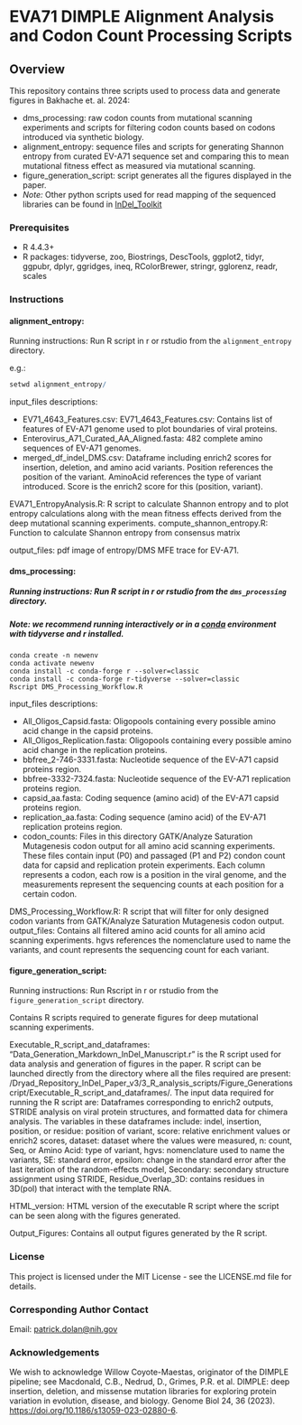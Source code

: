 # EVA71 DIMPLE Alignment Analysis and Codon Count Processing Scripts

## Overview

This repository contains three scripts used to process data and generate figures in Bakhache et. al. 2024:

- dms_processing: raw codon counts from mutational scanning experiments and scripts for filtering codon counts based on codons introduced via synthetic biology. 
- alignment_entropy: sequence files and scripts for generating Shannon entropy from curated EV-A71 sequence set and comparing this to mean mutational fitness effect as measured via mutational scanning.
- figure_generation_script: script generates all the figures displayed in the paper.
- *Note:* Other python scripts used for read mapping of the sequenced libraries can be found in [InDel_Toolkit](https://github.com/QVEU/InDel_Toolkit) 
### Prerequisites

- R 4.4.3+
- R packages: tidyverse, zoo, Biostrings, DescTools, ggplot2, tidyr, ggpubr, dplyr, ggridges, ineq, RColorBrewer, stringr, gglorenz, readr, scales

### Instructions 
#### alignment_entropy:

Running instructions: Run R script in r or rstudio from the `alignment_entropy` directory.

e.g.:
```r
setwd alignment_entropy/
```

input_files descriptions:
- EV71_4643_Features.csv: EV71_4643_Features.csv: Contains list of features of EV-A71 genome used to plot boundaries of viral proteins.
- Enterovirus_A71_Curated_AA_Aligned.fasta: 482 complete amino sequences of EV-A71 genomes.
- merged_df_indel_DMS.csv: Dataframe including enrich2 scores for insertion, deletion, and amino acid variants. Position references the position of the variant. AminoAcid references the type of variant introduced. Score is the enrich2 score for this (position, variant).

EVA71_EntropyAnalysis.R: R script to calculate Shannon entropy and to plot entropy calculations along with the mean fitness effects derived from the deep mutational scanning experiments. 
compute_shannon_entropy.R: Function to calculate Shannon entropy from consensus matrix

output_files: pdf image of entropy/DMS MFE trace for EV-A71.

#### dms_processing:

##### Running instructions: Run R script in r or rstudio from the `dms_processing` directory.
##### Note: we recommend running interactively or in a [conda](http://anaconda.org) environment with tidyverse and r installed. 

```{bash}
conda create -n newenv
conda activate newenv
conda install -c conda-forge r --solver=classic
conda install -c conda-forge r-tidyverse --solver=classic
Rscript DMS_Processing_Workflow.R
```


input_files descriptions:
- All_Oligos_Capsid.fasta: Oligopools containing every possible amino acid change in the capsid proteins.
- All_Oligos_Replication.fasta: Oligopools containing every possible amino acid change in the replication proteins.
- bbfree_2-746-3331.fasta: Nucleotide sequence of the EV-A71 capsid proteins region.
- bbfree-3332-7324.fasta: Nucleotide sequence of the EV-A71 replication proteins region.
- capsid_aa.fasta: Coding sequence (amino acid) of the EV-A71 capsid proteins region.
- replication_aa.fasta: Coding sequence (amino acid) of the EV-A71 replication proteins region.
- codon_counts: Files in this directory GATK/Analyze Saturation Mutagenesis codon output for all amino acid scanning experiments. These files contain input (P0) and passaged (P1 and P2) condon count data for capsid and replication protein experiments. Each column represents a codon, each row is a position in the viral genome, and the measurements represent the sequencing counts at each position for a certain codon.

DMS_Processing_Workflow.R: R script that will filter for only designed codon variants from GATK/Analyze Saturation Mutagenesis codon output. 
output_files: Contains all filtered amino acid counts for all amino acid scanning experiments. hgvs references the nomenclature used to name the variants, and count represents the sequencing count for each variant. 

#### figure_generation_script:

Running instructions: Run Rscript in r or rstudio from the `figure_generation_script` directory.

Contains R scripts required to generate figures for deep mutational scanning experiments. 

Executable_R_script_and_dataframes: “Data_Generation_Markdown_InDel_Manuscript.r” is the R script used for data analysis and generation of figures in the paper. R script can be launched directly from the directory where all the files required are present: /Dryad_Repository_InDel_Paper_v3/3_R_analysis_scripts/Figure_Generationscript/Executable_R_script_and_dataframes/. 
The input data required for running the R script are: Dataframes corresponding to enrich2 outputs, STRIDE analysis on viral protein structures, and formatted data for chimera analysis. The variables in these dataframes include: indel, insertion, position, or residue: position of variant, score: relative enrichment values or enrich2 scores, dataset: dataset where the values were measured, n: count, Seq, or Amino Acid: type of variant, hgvs: nomenclature used to name the variants, SE: standard error, epsilon: change in the standard error after the last iteration of the random-effects model, Secondary: secondary structure assignment using STRIDE, Residue_Overlap_3D: contains residues in 3D(pol) that interact with the template RNA.

HTML_version: HTML version of the executable R script where the script can be seen along with the figures generated.

Output_Figures: Contains all output figures generated by the R script.

### License

This project is licensed under the MIT License - see the LICENSE.md file for details.

### Corresponding Author Contact

Email: patrick.dolan@nih.gov

### Acknowledgements
We wish to acknowledge Willow Coyote-Maestas, originator of the DIMPLE pipeline; see Macdonald, C.B., Nedrud, D., Grimes, P.R. et al. DIMPLE: deep insertion, deletion, and missense mutation libraries for exploring protein variation in evolution, disease, and biology. Genome Biol 24, 36 (2023). https://doi.org/10.1186/s13059-023-02880-6.
